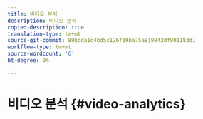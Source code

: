 ```yaml
---
title: 비디오 분석
description: 비디오 분석
copied-description: true
translation-type: tm+mt
source-git-commit: 89bdda1d4bd5c126f19ba75a819942df901183d1
workflow-type: tm+mt
source-wordcount: '6'
ht-degree: 0%

---
```



# 비디오 분석 {#video-analytics}

